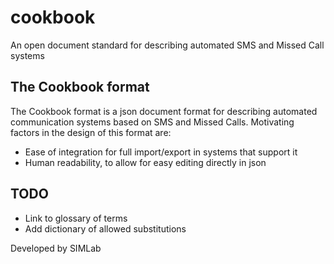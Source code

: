 cookbook
========

An open document standard for describing automated SMS and Missed Call systems

## The Cookbook format
The Cookbook format is a json document format for describing automated communication systems based on SMS and Missed Calls. Motivating factors in the design of this format are:
- Ease of integration for full import/export in systems that support it
- Human readability, to allow for easy editing directly in json

## TODO
- Link to glossary of terms
- Add dictionary of allowed substitutions

Developed by SIMLab
